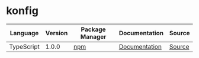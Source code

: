 # konfig

|Language|Version|Package Manager|Documentation|Source|
|-|-|-|-|-|
|TypeScript|1.0.0|[npm](https://www.npmjs.com/package/typescript-multipart-form-data-array-request/v/1.0.0)|[Documentation](https://github.com/konfig-dev/konfig/tree/main/typescript/README.md)|[Source](https://github.com/konfig-dev/konfig/tree/main/typescript)|